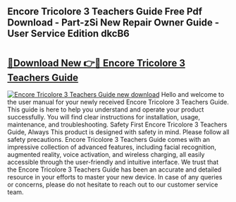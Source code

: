 ## Encore Tricolore 3 Teachers Guide Free Pdf Download - Part-zSi New Repair Owner Guide - User Service Edition dkcB6

# <h2><a href="http://bc4782.oget.top/?id=Encore+Tricolore+3+Teachers+Guide">🔗Download New 👉🔴 Encore Tricolore 3 Teachers Guide</a></h2>

[![Encore Tricolore 3 Teachers Guide new download](https://i.imgur.com/5g1atiW.png)](http://bc4782.oget.top/?id=Encore+Tricolore+3+Teachers+Guide)
Hello and welcome to the user manual for your newly received Encore Tricolore 3 Teachers Guide. This guide is here to help you understand and operate your product successfully. You will find clear instructions for installation, usage, maintenance, and troubleshooting. Safety First Encore Tricolore 3 Teachers Guide, Always This product is designed with safety in mind. Please follow all safety precautions. Encore Tricolore 3 Teachers Guide comes with an impressive collection of advanced features, including facial recognition, augmented reality, voice activation, and wireless charging, all easily accessible through the user-friendly and intuitive interface. We trust that the Encore Tricolore 3 Teachers Guide has been an accurate and detailed resource in your efforts to master your new device. In case of any queries or concerns, please do not hesitate to reach out to our customer service team.
